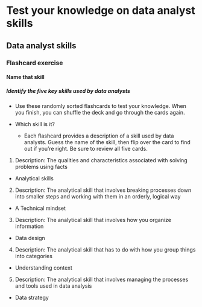 # Test your knowledge on data analyst skills

## Data analyst skills

### Flashcard exercise

#### Name that skill

##### Identify the five key skills used by data analysts

- Use these randomly sorted flashcards to test your knowledge. When you finish, you can shuffle the deck and go through the cards again.

- Which skill is it?
  - Each flashcard provides a description of a skill used by data analysts. Guess the name of the skill, then flip over the card to find out if you’re right. Be sure to review all five cards.

1. Description: The qualities and characteristics associated with solving problems using facts

- Analytical skills

2. Description: The analytical skill that involves breaking processes down into smaller steps and working with them in an orderly, logical way

- A Technical mindset

3. Description: The analytical skill that involves how you organize information

- Data design

4. Description: The analytical skill that has to do with how you group things into categories

- Understanding context

5. Description: The analytical skill that involves managing the processes and tools used in data analysis

- Data strategy
